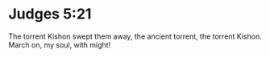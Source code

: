 # Judges 5:21

The torrent Kishon swept them away, the ancient torrent, the torrent Kishon. March on, my soul, with might!
